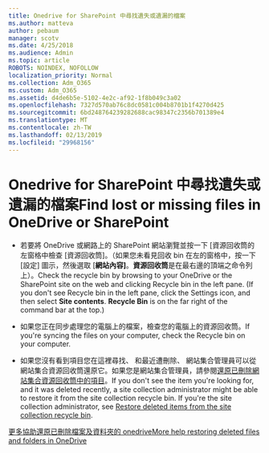 ```yaml
---
title: Onedrive for SharePoint 中尋找遺失或遺漏的檔案
ms.author: matteva
author: pebaum
manager: scotv
ms.date: 4/25/2018
ms.audience: Admin
ms.topic: article
ROBOTS: NOINDEX, NOFOLLOW
localization_priority: Normal
ms.collection: Adm_O365
ms.custom: Adm_O365
ms.assetid: d4de6b5e-5102-4e2c-af92-1f8b049c3a02
ms.openlocfilehash: 7327d570ab76c8dc0581c004b8701b1f4270d425
ms.sourcegitcommit: 6bd248764239282688cac98347c2356b701389e4
ms.translationtype: MT
ms.contentlocale: zh-TW
ms.lasthandoff: 02/13/2019
ms.locfileid: "29968156"
---
```

# <a name="find-lost-or-missing-files-in-onedrive-or-sharepoint"></a><span data-ttu-id="14506-102">Onedrive for SharePoint 中尋找遺失或遺漏的檔案</span><span class="sxs-lookup"><span data-stu-id="14506-102">Find lost or missing files in OneDrive or SharePoint</span></span>

- <span data-ttu-id="14506-p101">若要將 OneDrive 或網路上的 SharePoint 網站瀏覽並按一下 [資源回收筒的左窗格中檢查 [資源回收筒]。（如果您未看見回收 bin 在左的窗格中，按一下 [設定] 圖示，然後選取 [**網站內容]**。**資源回收筒**是在最右邊的頂端之命令列上）。</span><span class="sxs-lookup"><span data-stu-id="14506-p101">Check the recycle bin by browsing to your OneDrive or the SharePoint site on the web and clicking Recycle bin in the left pane. (If you don't see Recycle bin in the left pane, click the Settings icon, and then select **Site contents**. **Recycle Bin** is on the far right of the command bar at the top.)</span></span> 
    
- <span data-ttu-id="14506-106">如果您正在同步處理您的電腦上的檔案，檢查您的電腦上的資源回收筒。</span><span class="sxs-lookup"><span data-stu-id="14506-106">If you're syncing the files on your computer, check the Recycle bin on your computer.</span></span> 
    
- <span data-ttu-id="14506-p102">如果您沒有看到項目您在這裡尋找、 和最近遭刪除、 網站集合管理員可以從網站集合資源回收筒還原它。如果您是網站集合管理員，請參閱[還原已刪除網站集合資源回收筒中的項目](https://go.microsoft.com/fwlink/?linkid=866439)。</span><span class="sxs-lookup"><span data-stu-id="14506-p102">If you don't see the item you're looking for, and it was deleted recently, a site collection administrator might be able to restore it from the site collection recycle bin. If you're the site collection administrator, see [Restore deleted items from the site collection recycle bin](https://go.microsoft.com/fwlink/?linkid=866439).</span></span>
    
[<span data-ttu-id="14506-109">更多協助還原已刪除檔案及資料夾的 onedrive</span><span class="sxs-lookup"><span data-stu-id="14506-109">More help restoring deleted files and folders in OneDrive</span></span>](https://go.microsoft.com/fwlink/?linkid=872872)
  

